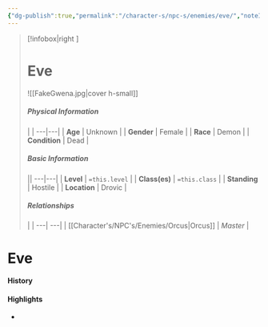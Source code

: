 ```yaml
---
{"dg-publish":true,"permalink":"/character-s/npc-s/enemies/eve/","noteIcon":""}
---
```


>[!infobox|right ]
># **Eve**
>![[FakeGwena.jpg\|cover h-small]]
>##### **Physical Information**
>| | 
>---|---|
>| **Age** | Unknown |
>| **Gender** | Female |
>| **Race** | Demon |
>| **Condition** | Dead |
>##### **Basic Information**
>||
>---|---|
>| **Level** | `=this.level` |
>| **Class(es)** | `=this.class` |
>| **Standing** | Hostile |
>| **Location** | Drovic |
>##### **Relationships**
>| |
>---| ---|
>| [[Character's/NPC's/Enemies/Orcus\|Orcus]] | *Master* |

# Eve
#### History
#### Highlights
- 